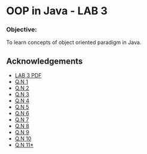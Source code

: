 
# OOP in Java  - LAB 3

### Objective:
To learn concepts of object oriented paradigm in Java.

## Acknowledgements

 - [LAB 3 PDF](https://github.com/pray3m/JavaPrograms/blob/main/LAB3/lab%203(class%20and%20object).pdf)
 - [Q.N 1](https://github.com/pray3m/JavaPrograms/blob/main/LAB3/BoxDemo.java)
 - [Q.N 2](https://github.com/pray3m/JavaPrograms/blob/main/LAB3/VolumeOfBox.java)
 - [Q.N 3](https://github.com/pray3m/JavaPrograms/blob/main/LAB3/VolumeDemo.java)
 - [Q.N 4](https://github.com/pray3m/JavaPrograms/blob/main/LAB3/BoxxDemo.java)
 - [Q.N 5](https://github.com/pray3m/JavaPrograms/blob/main/LAB3/Constructor.java)
 - [Q.N 6](https://github.com/pray3m/JavaPrograms/blob/main/LAB3/constructor2.java)
 - [Q.N 7](https://github.com/pray3m/JavaPrograms/blob/main/LAB3/AreaOfRectangle.java)
 - [Q.N 8](https://github.com/pray3m/JavaPrograms/blob/main/LAB3/ComputeAreaofRectangle.java)
 - [Q.N 9](https://github.com/pray3m/JavaPrograms/blob/main/LAB3/OverloadDemo.java)
 - [Q.N 10](https://github.com/pray3m/JavaPrograms/blob/main/LAB3/MethodOverloading.java)
 - [Q.N 11*]()
